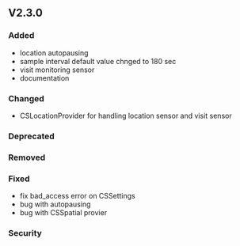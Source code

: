 ## V2.3.0


### Added
* location autopausing
* sample interval default value chnged to 180 sec
* visit monitoring sensor
* documentation

### Changed
* CSLocationProvider for handling location sensor and visit sensor

### Deprecated

### Removed

### Fixed
* fix bad_access error on CSSettings
* bug with autopausing
* bug with CSSpatial provier

### Security

